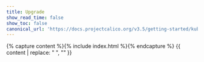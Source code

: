 ```yaml
---
title: Upgrade
show_read_time: false
show_toc: false
canonical_url: 'https://docs.projectcalico.org/v3.5/getting-started/kubernetes/upgrade/index'
---
```

{% capture content %}{% include index.html %}{% endcapture %}
{{ content | replace: "    ", "" }}
